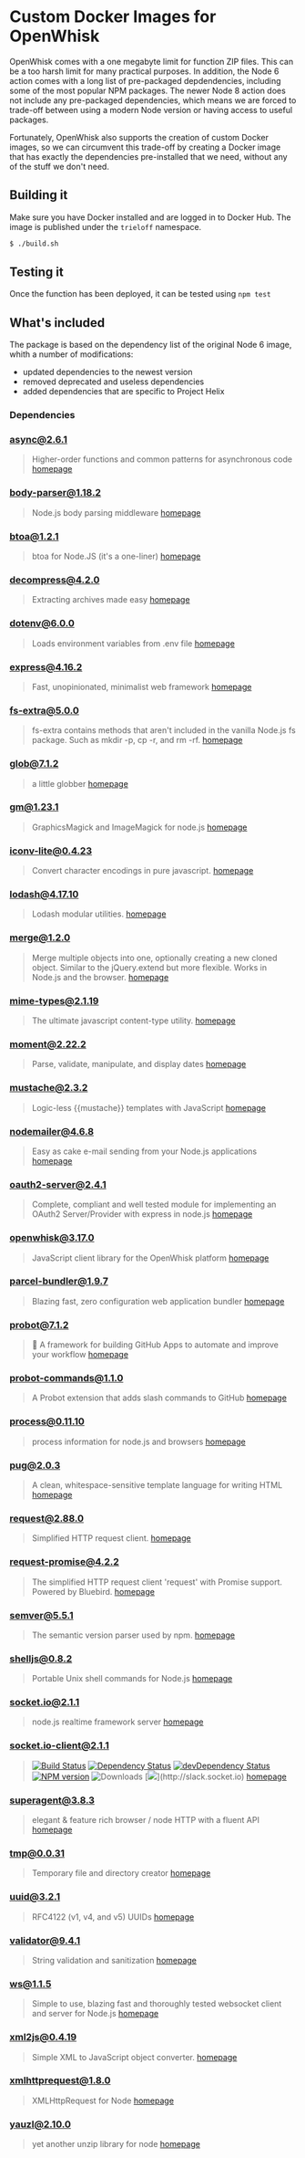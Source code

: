 # Custom Docker Images for OpenWhisk

OpenWhisk comes with a one megabyte limit for function ZIP files. This can be a too harsh limit for many practical purposes. In addition, the Node 6 action comes with a long list of pre-packaged depdendencies, including some of the most popular NPM packages. The newer Node 8 action does not include any pre-packaged dependencies, which means we are forced to trade-off between using a modern Node version or having access to useful packages.

Fortunately, OpenWhisk also supports the creation of custom Docker images, so we can circumvent this trade-off by creating a Docker image that has exactly the dependencies pre-installed that we need, without any of the stuff we don't need.

## Building it

Make sure you have Docker installed and are logged in to Docker Hub. The image is published under the `trieloff` namespace.

```bash
$ ./build.sh
```

## Testing it

Once the function has been deployed, it can be tested using `npm test`

## What's included

The package is based on the dependency list of the original Node 6 image, whith a number of modifications:

* updated dependencies to the newest version
* removed deprecated and useless dependencies
* added dependencies that are specific to Project Helix

### Dependencies


### async@2.6.1

> Higher-order functions and common patterns for asynchronous code
> [homepage](https://caolan.github.io/async/)


### body-parser@1.18.2

> Node.js body parsing middleware
> [homepage](https://github.com/expressjs/body-parser#readme)


### btoa@1.2.1

> btoa for Node.JS (it's a one-liner)
> [homepage](https://git.coolaj86.com/coolaj86/btoa.js.git)


### decompress@4.2.0

> Extracting archives made easy
> [homepage](https://github.com/kevva/decompress#readme)


### dotenv@6.0.0

> Loads environment variables from .env file
> [homepage](https://github.com/motdotla/dotenv#readme)


### express@4.16.2

> Fast, unopinionated, minimalist web framework
> [homepage](http://expressjs.com/)


### fs-extra@5.0.0

> fs-extra contains methods that aren't included in the vanilla Node.js fs package. Such as mkdir -p, cp -r, and rm -rf.
> [homepage](https://github.com/jprichardson/node-fs-extra)


### glob@7.1.2

> a little globber
> [homepage](https://github.com/isaacs/node-glob#readme)


### gm@1.23.1

> GraphicsMagick and ImageMagick for node.js
> [homepage](https://github.com/aheckmann/gm#readme)


### iconv-lite@0.4.23

> Convert character encodings in pure javascript.
> [homepage](https://github.com/ashtuchkin/iconv-lite)


### lodash@4.17.10

> Lodash modular utilities.
> [homepage](https://lodash.com/)


### merge@1.2.0

> Merge multiple objects into one, optionally creating a new cloned object. Similar to the jQuery.extend but more flexible. Works in Node.js and the browser.
> [homepage](https://github.com/yeikos/js.merge)


### mime-types@2.1.19

> The ultimate javascript content-type utility.
> [homepage](https://github.com/jshttp/mime-types#readme)


### moment@2.22.2

> Parse, validate, manipulate, and display dates
> [homepage](http://momentjs.com)


### mustache@2.3.2

> Logic-less {{mustache}} templates with JavaScript
> [homepage](https://github.com/janl/mustache.js)


### nodemailer@4.6.8

> Easy as cake e-mail sending from your Node.js applications
> [homepage](https://nodemailer.com/)


### oauth2-server@2.4.1

> Complete, compliant and well tested module for implementing an OAuth2 Server/Provider with express in node.js
> [homepage](https://github.com/thomseddon/node-oauth2-server#readme)


### openwhisk@3.17.0

> JavaScript client library for the OpenWhisk platform
> [homepage](https://github.com/openwhisk/openwhisk-client-js#readme)


### parcel-bundler@1.9.7

> Blazing fast, zero configuration web application bundler
> [homepage](https://github.com/parcel-bundler/parcel#readme)


### probot@7.1.2

> 🤖 A framework for building GitHub Apps to automate and improve your workflow
> [homepage](https://probot.github.io)


### probot-commands@1.1.0

> A Probot extension that adds slash commands to GitHub
> [homepage](https://github.com/probot/commands)


### process@0.11.10

> process information for node.js and browsers
> [homepage](https://github.com/shtylman/node-process#readme)


### pug@2.0.3

> A clean, whitespace-sensitive template language for writing HTML
> [homepage](https://pugjs.org)


### request@2.88.0

> Simplified HTTP request client.
> [homepage](https://github.com/request/request#readme)


### request-promise@4.2.2

> The simplified HTTP request client 'request' with Promise support. Powered by Bluebird.
> [homepage](https://github.com/request/request-promise#readme)


### semver@5.5.1

> The semantic version parser used by npm.
> [homepage](https://github.com/npm/node-semver#readme)


### shelljs@0.8.2

> Portable Unix shell commands for Node.js
> [homepage](http://github.com/shelljs/shelljs)


### socket.io@2.1.1

> node.js realtime framework server
> [homepage](https://github.com/socketio/socket.io#readme)


### socket.io-client@2.1.1

> [![Build Status](https://secure.travis-ci.org/socketio/socket.io-client.svg?branch=master)](http://travis-ci.org/socketio/socket.io-client) [![Dependency Status](https://david-dm.org/socketio/socket.io-client.svg)](https://david-dm.org/socketio/socket.io-client) [![devDependency Status](https://david-dm.org/socketio/socket.io-client/dev-status.svg)](https://david-dm.org/socketio/socket.io-client#info=devDependencies) [![NPM version](https://badge.fury.io/js/socket.io-client.svg)](https://www.npmjs.com/package/socket.io-client) ![Downloads](http://img.shields.io/npm/dm/socket.io-client.svg?style=flat) [![](http://slack.socket.io/badge.svg?)](http://slack.socket.io)
> [homepage](https://github.com/Automattic/socket.io-client#readme)


### superagent@3.8.3

> elegant & feature rich browser / node HTTP with a fluent API
> [homepage](https://github.com/visionmedia/superagent#readme)


### tmp@0.0.31

> Temporary file and directory creator
> [homepage](http://github.com/raszi/node-tmp)


### uuid@3.2.1

> RFC4122 (v1, v4, and v5) UUIDs
> [homepage](https://github.com/kelektiv/node-uuid#readme)


### validator@9.4.1

> String validation and sanitization
> [homepage](http://github.com/chriso/validator.js)


### ws@1.1.5

> Simple to use, blazing fast and thoroughly tested websocket client and server for Node.js
> [homepage](https://github.com/websockets/ws)


### xml2js@0.4.19

> Simple XML to JavaScript object converter.
> [homepage](https://github.com/Leonidas-from-XIV/node-xml2js)


### xmlhttprequest@1.8.0

> XMLHttpRequest for Node
> [homepage](https://github.com/driverdan/node-XMLHttpRequest#readme)


### yauzl@2.10.0

> yet another unzip library for node
> [homepage](https://github.com/thejoshwolfe/yauzl)


